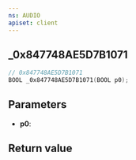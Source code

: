 ```yaml
---
ns: AUDIO
apiset: client
---
```

## _0x847748AE5D7B1071

```c
// 0x847748AE5D7B1071
BOOL _0x847748AE5D7B1071(BOOL p0);
```


## Parameters
* **p0**:

## Return value

